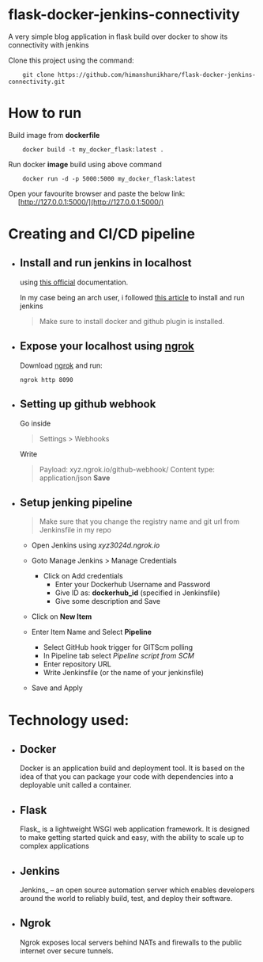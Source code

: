 # flask-docker-jenkins-connectivity

A very simple blog application in flask build over docker to show its connectivity with jenkins

Clone this project using the command:
```
    git clone https://github.com/himanshunikhare/flask-docker-jenkins-connectivity.git
```
# How to run


Build image from **dockerfile**
```
    docker build -t my_docker_flask:latest .
```
Run  docker **image** build using above command
```
    docker run -d -p 5000:5000 my_docker_flask:latest
```
Open your favourite browser and paste the below link:
&nbsp;&nbsp;&nbsp;&nbsp;&nbsp;[http://127.0.0.1:5000/](http://127.0.0.1:5000/)
# Creating and CI/CD pipeline

- Install and run jenkins in localhost
	- 
	using [this official](https://www.jenkins.io/doc/book/installing/) documentation.

	In my case being an arch user, i followed [this article](https://computingforgeeks.com/how-to-install-and-configure-jenkins-on-arch-linux/) to install and run jenkins
		
	

	> Make sure to install docker and github plugin is installed.
- Expose your localhost using [ngrok](https://ngrok.com/docs)
	- 

	Download [ngrok](https://ngrok.com/) and run:
	
	```
	ngrok http 8090
	```
- Setting up github webhook
	- 
	Go inside

	> Settings > Webhooks
	
	Write
	> Payload: xyz.ngrok.io/github-webhook/
	> Content type: application/json
	 **Save**
 - Setup jenking pipeline
	 - 
	>	 Make sure that you change  the registry name and git url from Jenkinsfile in my repo
	
	- Open Jenkins using *xyz3024d.ngrok.io* 
	- Goto Manage Jenkins > Manage Credentials 
		- Click on Add credentials
			- Enter your Dockerhub Username and Password
			- Give ID as:  **dockerhub_id** (specified in Jenkinsfile)
			- Give some description and Save
			
	- Click on **New Item**
	- Enter Item Name and Select **Pipeline**
		- Select GitHub hook trigger for GITScm polling
		- In Pipeline tab select *Pipeline script from SCM*
		- Enter repository URL 
		- Write Jenkinsfile  (or the name of your jenkinsfile)
	- Save and Apply

# Technology used:

 - Docker
	 - 
	 Docker is an application build and deployment tool. It is based on the idea of that you can package your code with dependencies into a deployable unit called a container.
	 
 - Flask 
	 - 
	 Flask_ is a lightweight WSGI web application framework. It is designed to make getting started quick and easy, with the ability to scale up to complex applications
	
	 
 - Jenkins
	 - 
	 Jenkins_ – an open source automation server which enables developers around the world to reliably build, test, and deploy their software.
	 
- Ngrok
	- 
	Ngrok exposes local servers behind NATs and firewalls to the public internet over secure tunnels.